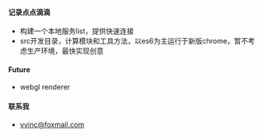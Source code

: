 #### 记录点点滴滴

 * 构建一个本地服务list，提供快速连接
 * src开发目录，计算模块和工具方法，以es6为主运行于新版chrome，暂不考虑生产环境，最快实现创意

#### Future
* webgl renderer

#### 联系我
*  <vvinc@foxmail.com>
